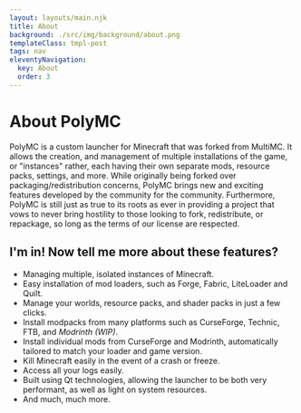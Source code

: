 ```yaml
---
layout: layouts/main.njk
title: About
background: ./src/img/background/about.png
templateClass: tmpl-post
tags: nav
eleventyNavigation:
  key: About
  order: 3
---
```

<div class="content top">

  # About PolyMC

  PolyMC is a custom launcher for Minecraft that was forked from MultiMC. It allows the creation, and management of multiple installations of the game, or "instances" rather, each having their own separate mods, resource packs, settings, and more. While originally being forked over packaging/redistribution concerns, PolyMC brings new and exciting features developed by the community for the community. Furthermore, PolyMC is still just as true to its roots as ever in providing a project that vows to never bring hostility to those looking to fork, redistribute, or repackage, so long as the terms of our license are respected. 

  ## I'm in! Now tell me more about these features?

  - Managing multiple, isolated instances of Minecraft.
  - Easy installation of mod loaders, such as Forge, Fabric, LiteLoader and Quilt.
  - Manage your worlds, resource packs, and shader packs in just a few clicks.
  - Install modpacks from many platforms such as CurseForge, Technic, FTB, and *Modrinth (WIP)*.
  - Install individual mods from CurseForge and Modrinth, automatically tailored to match your loader and game version.
  - Kill Minecraft easily in the event of a crash or freeze.
  - Access all your logs easily.
  - Built using Qt technologies, allowing the launcher to be both very performant, as well as light on system resources.
  - And much, much more.
</div>